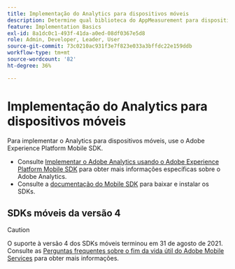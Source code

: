 ```yaml
---
title: Implementação do Analytics para dispositivos móveis
description: Determine qual biblioteca do AppMeasurement para dispositivos móveis deve ser usada.
feature: Implementation Basics
exl-id: 8a1dc0c1-493f-41da-a0ed-08df0367e5d8
role: Admin, Developer, Leader, User
source-git-commit: 73c0210ac931f3e7f823e033a3bffdc22e159ddb
workflow-type: tm+mt
source-wordcount: '82'
ht-degree: 36%

---
```


# Implementação do Analytics para dispositivos móveis

Para implementar o Analytics para dispositivos móveis, use o Adobe Experience Platform Mobile SDK.

* Consulte [Implementar o Adobe Analytics usando o Adobe Experience Platform Mobile SDK](aep-edge/mobile-sdk/overview.md) para obter mais informações específicas sobre o Adobe Analytics.
* Consulte a [documentação do Mobile SDK](https://developer.adobe.com/client-sdks/home/) para baixar e instalar os SDKs.

## SDKs móveis da versão 4

>[!CAUTION]
>
>O suporte à versão 4 dos SDKs móveis terminou em 31 de agosto de 2021. Consulte as [Perguntas frequentes sobre o fim da vida útil do Adobe Mobile Services](https://experienceleague.adobe.com/docs/discontinued/using/mobile-services.html?lang=pt-BR) para obter mais informações.

